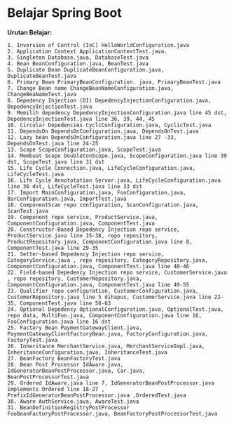 # Belajar Spring Boot

**Urutan Belajar:**


    1. Inversion of Control (IoC) HelloWorldConfiguration.java
    2. Application Context ApplicationContextTest.java.
    3. Singleton Database.java, DatabaseTest.java
    4. Bean BeanConfiguration.java, BeanTest.java
    5. Duplicate Bean DuplicateBeanConfiguration.java, DuplicateBeanTest.java
    6. Primary Bean PrimaryBeanConfiguration. java, PrimaryBeanTest.java
    7. Change Bean name ChangeBeanNameConfiguration.java, ChangeBeaNameTest.java
    8. Depedency Injection (DI) DepedencyInjectionConfiguration.java, DepedencyInjectionTest.java
    9. Memilih depedency DepedencyInjectionConfiguration.java line 45 dst, DepedencyInjectionTest.java line 36, 39, 44, 45
    10. Circular Depedencies CyclcConfiguration.java, CyclicTest.java
    11. DependsOn DependsOnConfiguration.java, DependsOnTest.java
    12. Lazy bean DependsOnConfiguration.java line 27 -33, DependsOnTest.java line 24-25
    13. Scope ScopeConfiguration.java, ScopeTest.java
    14. Membuat Scope DoubletonScope.java, ScopeConfiguration.java line 39 dst, ScopeTest.java line 31 dst
    15. Life Cycle Connection.java, LifeCycleConfiguration.java, LifeCycleTest.java
    16. Life Cycle Annototation Server.java, LifeCycleConfiguration.java line 36 dst, LifeCycleTest.java line 33 dst
    17. Import MainConfiguration,java, FooConfiguration.java, BarConfiguration.java, ImportTest.java
    18. ComponentScan repo configuration, ScanConfiguration.java, ScanTest.java
    19. Component repo service, ProductService.java, ComponentConfiguration.java, ComponentTest.java
    20. Constructor-Based Depedency Injection repo service, ProductService.java line 15-38, repo repository, ProductRepository.java, ComponentConfiguration.java line 8, ComponentTest.java line 29-35
    21. Setter-based Depedency Injection repo service, CategoryService.java , repo repository, CategoryRepository.java, ComponentConfiguration.java, ComponentTest.java line 40-46
    22. Field-based Depedency Injection repo service, CustomerService.java , repo repository, CustomerRepository.java, ComponentConfiguration.java, ComponentTest.java line 49-55
    23. Qualifier repo configuration, CustomerConfiguration.java, CustomerRepository.java line 5 dihapus, CustomerService.java line 22-35, ComponentTest.java line 58-63
    24. Optional Depedency OptionalConfiguration.java, OptionalTest.java, repo data, MultiFoo.java, ComponentConfiguration.java line 16, FooConfiguration.java line 16 dst
    25. Factory Bean PaymentGatewayClient.java, PaymentGatewayClientFactoryBean.java, FactoryConfiguration.java, FactoryTest.java
    26. Inheritance MerchantService.java, MerchantServiceImpl.java, InheritanceConfiguration.java, InheritanceTest.java
    27. BeanFactory BeanFactoryTest.java
    28. Bean Post Processor IdAware.java, IdGeneratorBeanPostProcessor.java, Car.java, BeanPostProcessorTest.java
    29. Ordered IdAware.java line 7, IdGeneratorBeanPostProcessor.java implements Ordered line 18-27 , PrefixIdGeneratorBeanPostProcessor.java ,OrderedTest.java
    30. Aware AuthService.java, AwareTest.java
    31. BeanDefinitionRegistryPostProcessor FooBeanFactoryPostProcessor.java, BeanFactoryPostProcessorTest.java